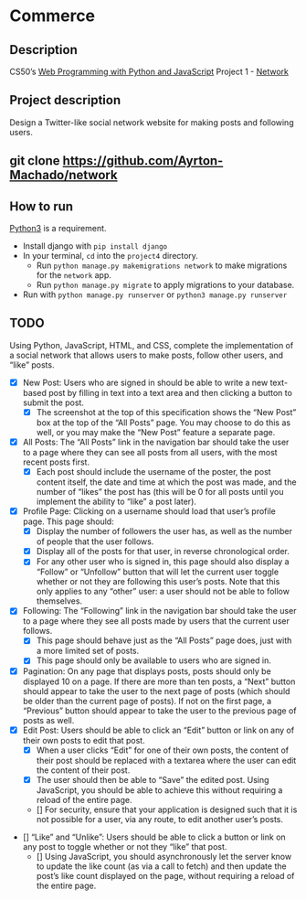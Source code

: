 # Commerce
## Description
CS50’s [Web Programming with Python and JavaScript](https://cs50.harvard.edu/web/2020/) Project 1 - [Network]([https://cs50.harvard.edu/web/2020/projects/4/network/](https://cs50.harvard.edu/web/2020/projects/4/network/))

## Project description
Design a Twitter-like social network website for making posts and following users.

## git clone https://github.com/Ayrton-Machado/network

## How to run
[Python3](https://www.python.org/) is a requirement.  
- Install django with `pip install django`
- In your terminal, `cd` into the `project4` directory.
  - Run `python manage.py makemigrations network` to make migrations for the `network` app.
  - Run `python manage.py migrate` to apply migrations to your database.
- Run with `python manage.py runserver` or `python3 manage.py runserver`

## TODO
Using Python, JavaScript, HTML, and CSS, complete the implementation of a social network that allows users to make posts, follow other users, and “like” posts.

- [X] New Post: Users who are signed in should be able to write a new text-based post by filling in text into a text area and then clicking a button to submit the post.
    - [X] The screenshot at the top of this specification shows the “New Post” box at the top of the “All Posts” page. You may choose to do this as well, or you may make the “New Post” feature a separate page.
- [X] All Posts: The “All Posts” link in the navigation bar should take the user to a page where they can see all posts from all users, with the most recent posts first.
    - [X] Each post should include the username of the poster, the post content itself, the date and time at which the post was made, and the number of “likes” the post has (this will be 0 for all posts until you implement the ability to “like” a post later).
- [X] Profile Page: Clicking on a username should load that user’s profile page. This page should:
    - [X] Display the number of followers the user has, as well as the number of people that the user follows.
    - [X] Display all of the posts for that user, in reverse chronological order.
    - [X] For any other user who is signed in, this page should also display a “Follow” or “Unfollow” button that will let the current user toggle whether or not they are following this user’s posts. Note that this only applies to any “other” user: a user should not be able to follow themselves.
- [X] Following: The “Following” link in the navigation bar should take the user to a page where they see all posts made by users that the current user follows.
    - [X] This page should behave just as the “All Posts” page does, just with a more limited set of posts.
    - [X] This page should only be available to users who are signed in.
- [X] Pagination: On any page that displays posts, posts should only be displayed 10 on a page. If there are more than ten posts, a “Next” button should appear to take the user to the next page of posts (which should be older than the current page of posts). If not on the first page, a “Previous” button should appear to take the user to the previous page of posts as well.
- [X] Edit Post: Users should be able to click an “Edit” button or link on any of their own posts to edit that post.
    - [X] When a user clicks “Edit” for one of their own posts, the content of their post should be replaced with a textarea where the user can edit the content of their post.
    - [X] The user should then be able to “Save” the edited post. Using JavaScript, you should be able to achieve this without requiring a reload of the entire page.
    - [] For security, ensure that your application is designed such that it is not possible for a user, via any route, to edit another user’s posts.
- [] “Like” and “Unlike”: Users should be able to click a button or link on any post to toggle whether or not they “like” that post.
    - [] Using JavaScript, you should asynchronously let the server know to update the like count (as via a call to fetch) and then update the post’s like count displayed on the page, without requiring a reload of the entire page.